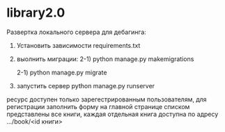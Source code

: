 # library2.0
Развертка локального сервера для дебагинга:

1) Установить зависимости requirements.txt

2) выолнить миграции:
    2-1) python manage.py makemigrations

    2-1) python manage.py migrate

3) запустить сервер
         python manage.py runserver


ресурс доступен только зарегестрированным пользователям, для регистрации заполнить форму
на главной странице списком представлены все книги, каждая отдельная книга доступна по адресу .../book/<id книги>